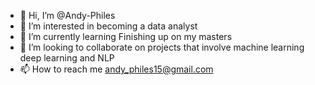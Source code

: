 - 👋 Hi, I’m @Andy-Philes
- 👀 I’m interested in becoming a data analyst
- 🌱 I’m currently learning Finishing up on my masters
- 💞️ I’m looking to collaborate on projects that involve machine learning deep learning and NLP 
- 📫 How to reach me andy_philes15@gmail.com

<!---
Andy-Philes/Andy-Philes is a ✨ special ✨ repository because its `README.md` (this file) appears on your GitHub profile.
You can click the Preview link to take a look at your changes.
--->

